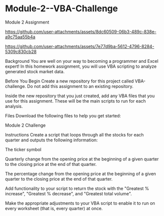 # Module-2--VBA-Challenge
Module 2 Assignment 

https://github.com/user-attachments/assets/8dc60509-06b3-489c-838e-a9c75aa55b4a


https://github.com/user-attachments/assets/7e77d9ba-5612-4796-8284-5309c830cb28


Background You are well on your way to becoming a programmer and Excel expert! In this homework assignment, you will use VBA scripting to analyze generated stock market data.

Before You Begin Create a new repository for this project called VBA-challenge. Do not add this assignment to an existing repository.

Inside the new repository that you just created, add any VBA files that you use for this assignment. These will be the main scripts to run for each analysis.

Files Download the following files to help you get started:

Module 2 Challenge

Instructions Create a script that loops through all the stocks for each quarter and outputs the following information:

The ticker symbol

Quarterly change from the opening price at the beginning of a given quarter to the closing price at the end of that quarter.

The percentage change from the opening price at the beginning of a given quarter to the closing price at the end of that quarter.

Add functionality to your script to return the stock with the "Greatest % increase", "Greatest % decrease", and "Greatest total volume".

Make the appropriate adjustments to your VBA script to enable it to run on every worksheet (that is, every quarter) at once.

